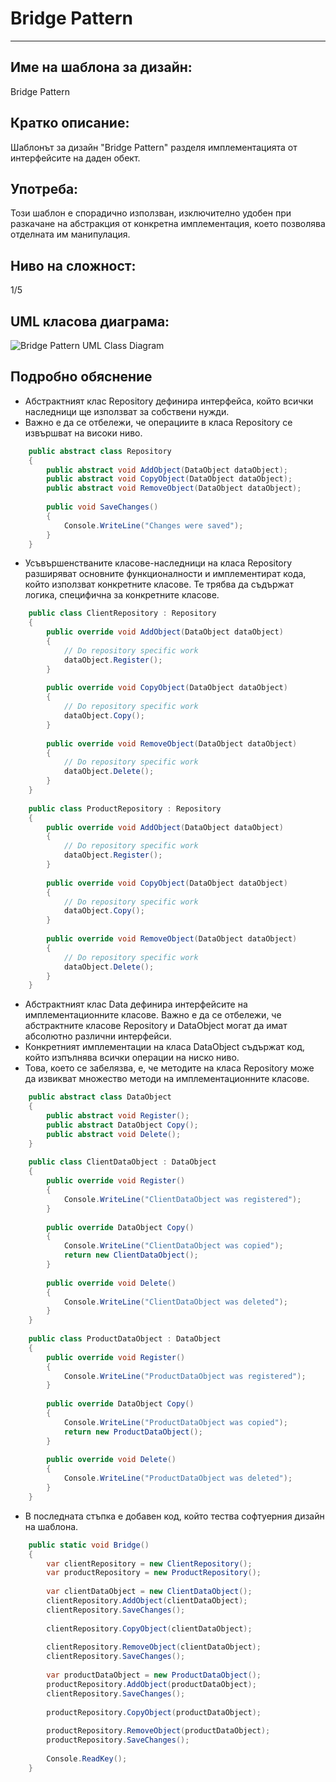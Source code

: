 # Bridge Pattern
___

## Име на шаблона за дизайн:
Bridge Pattern

## Кратко описание:
Шаблонът за дизайн "Bridge Pattern" разделя имплементацията от интерфейсите на даден обект.

## Употреба:
Този шаблон е спорадично използван, изключително удобен при разкачане на абстракция от конкретна имплементация, което позволява отделната им манипулация.

## Ниво на сложност:
1/5

## UML класова диаграма:
![Bridge Pattern UML Class Diagram](http://download.codeplex.com/download?ProjectName=csharpdesignpatterns&DownloadId=260116 "Bridge Pattern UML Class Diagram")

## Подробно обяснение

+  Абстрактният клас Repository дефинира интерфейса, който всички наследници ще използват за собствени нужди.
+  Важно е да се отбележи, че операциите в класа Repository се извършват на високи ниво.

```cs
	public abstract class Repository
    {        
        public abstract void AddObject(DataObject dataObject);
        public abstract void CopyObject(DataObject dataObject);
        public abstract void RemoveObject(DataObject dataObject);
 
        public void SaveChanges()
        {
            Console.WriteLine("Changes were saved");
        }
    }
```

+ Усъвършенстваните класове-наследници на класа Repository разширяват основните функционалности и имплементират кода, който използват конкретните класове. Те трябва да съдържат логика, специфична за конкретните класове.
```cs
    public class ClientRepository : Repository
    {
        public override void AddObject(DataObject dataObject)
        {
            // Do repository specific work
            dataObject.Register();            
        }
 
        public override void CopyObject(DataObject dataObject)
        {
            // Do repository specific work
            dataObject.Copy();            
        }
 
        public override void RemoveObject(DataObject dataObject)
        {
            // Do repository specific work
            dataObject.Delete();            
        }
    }
 
    public class ProductRepository : Repository
    {
        public override void AddObject(DataObject dataObject)
        {
            // Do repository specific work
            dataObject.Register();
        }
 
        public override void CopyObject(DataObject dataObject)
        {
            // Do repository specific work
            dataObject.Copy();
        }
 
        public override void RemoveObject(DataObject dataObject)
        {
            // Do repository specific work
            dataObject.Delete();
        }
    }
```

+ Абстрактният клас Data дефинира интерфейсите на имплементационните класове. Важно е да се отбележи, че абстрактните класове Repository и DataObject могат да имат абсолютно различни интерфейси.
+ Конкретният имплементации на класа DataObject съдържат код, който изпълнява всички операции на ниско ниво.
+ Това, което се забелязва, е, че методите на класа Repository може да извикват множество методи на имплементационните класове.

```cs
	public abstract class DataObject
    {
        public abstract void Register();
        public abstract DataObject Copy();
        public abstract void Delete();
    }
 
    public class ClientDataObject : DataObject
    {
        public override void Register()
        {
            Console.WriteLine("ClientDataObject was registered");
        }
 
        public override DataObject Copy()
        {
            Console.WriteLine("ClientDataObject was copied");
            return new ClientDataObject();
        }
 
        public override void Delete()
        {
            Console.WriteLine("ClientDataObject was deleted");
        }
    }
 
    public class ProductDataObject : DataObject
    {
        public override void Register()
        {
            Console.WriteLine("ProductDataObject was registered");
        }
 
        public override DataObject Copy()
        {
            Console.WriteLine("ProductDataObject was copied");
            return new ProductDataObject();
        }
 
        public override void Delete()
        {
            Console.WriteLine("ProductDataObject was deleted");
        }
    }
```

+ В последната стъпка е добавен код, който тества софтуерния дизайн на шаблона.

```cs
	public static void Bridge()
    {
        var clientRepository = new ClientRepository();
        var productRepository = new ProductRepository();
 
        var clientDataObject = new ClientDataObject();
        clientRepository.AddObject(clientDataObject);
        clientRepository.SaveChanges();
 
        clientRepository.CopyObject(clientDataObject);
            
        clientRepository.RemoveObject(clientDataObject);
        clientRepository.SaveChanges();
 
        var productDataObject = new ProductDataObject();
        productRepository.AddObject(productDataObject);
        clientRepository.SaveChanges();
            
        productRepository.CopyObject(productDataObject);
            
        productRepository.RemoveObject(productDataObject);
        productRepository.SaveChanges();
 
        Console.ReadKey();
    }
```